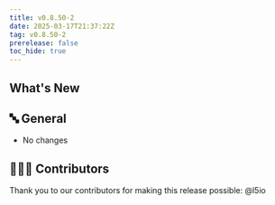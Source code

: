 ```yaml
---
title: v0.8.50-2
date: 2025-03-17T21:37:22Z
tag: v0.8.50-2
prerelease: false
toc_hide: true
---
```


## What's New
## 🔤 General
* No changes

## 👨🏽‍💻 Contributors

Thank you to our contributors for making this release possible:
@l5io
